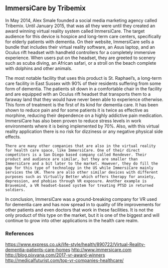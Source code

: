 ## ImmersiCare by Tribemix
  In May 2014, Alex Smale founded a social media marketing agency called Tribemix. Until January 2015, that was all they were until they created an award winning virtual reality system called ImmersiCare. The target audience for this device is hospice and long-term care centers, specifically for elderly patients with dementia. On their website, ImmersiCare sells a bundle that includes their virtual reality software, an Asus laptop, and an Oculus rift headset with handheld controllers for a completely immersive experience. When users put on the headset, they are greeted to scenery such as scuba diving, an African safari, or a stroll on the beach complete with dolphins and other animals.

  The most notable facility that uses this product is St. Raphael’s, a long-term care facility in East Sussex with 90% of their residents suffering from some form of dementia. The patients sit down in a comfortable chair in the facility and are equipped with an Oculus rift headset that transports them to a faraway land that they would have never been able to experience otherwise. This form of treatment is the first of its kind for dementia care. It has been shown to reduce pain and for some patients it is twice as effective as morphine, reducing their dependence on a highly addictive pain medication. ImmersiCare has also been proven to reduce stress levels in work environments where it is being implemented by 70%. Also, with this virtual reality application there is no risk for dizziness or any negative physical side effects.
  
	There are many other companies that are also in the virtual reality for health care space, like ImmersiCare. One of their direct competitors is a San Diego based company called Rendever. Their product and audience are similar, but they are smaller than ImmersiCare and a bit later to the market. However, they do fill the gap for this type of technology in the US while ImmersiCare mainly services the UK. There are also other similar devices with different purposes such as Virtually Better which offers therapy for anxiety, depression, and phobias through VR exposure. Another example is Bravemind, a VR headset-based system for treating PTSD in returned soldiers.

  In conclusion, ImmersiCare was a ground-breaking company for VR used for dementia care and has now spread in to quality of life improvements for other patients and even doctors that work in these facilities. It is not the only product of this type on the market, but it is one of the biggest and will continue to grow into other applications in the health care realm.

### References
https://www.express.co.uk/life-style/health/890722/Virtual-Reality-dementia-patients-care-homes
http://www.immersicare.com
http://blog.pixvana.com/2017-vr-award-winners 
http://medicalfuturist.com/top-vr-companies-healthcare/ 
